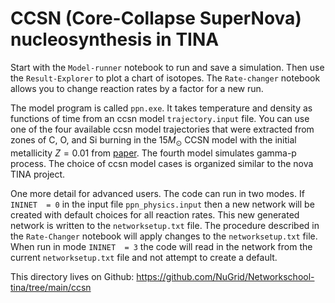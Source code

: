 # CCSN (Core-Collapse SuperNova) nucleosynthesis in TINA

Start with the `Model-runner` notebook to run and save a simulation. Then use the `Result-Explorer` to plot a chart of isotopes. The `Rate-changer` notebook allows you to change reaction rates by a factor for a new run.

The model program is called `ppn.exe`. It takes temperature and density as functions of time from an ccsn model `trajectory.input` file. You can use one of the four available ccsn model trajectories that were extracted from zones of C, O, and Si burning in the $15 M_\odot$ CCSN model with the initial metallicity $Z=0.01$
from [paper](https://ui.adsabs.harvard.edu/abs/2016ApJS..225...24P/abstract). The fourth model simulates
gamma-p process. The choice of ccsn model cases is organized similar to the nova TINA project.

 One more detail for advanced users. The code can run in two modes. If `ININET  = 0` in the input file `ppn_physics.input` then a new network will be created with default choices for all reaction rates. This new generated network is written to the `networksetup.txt` file. The procedure described in the `Rate-Changer` notebook will apply changes to the `networksetup.txt` file. When run in mode `ININET  = 3` the code will read in the network from the current `networksetup.txt` file and not attempt to create a default. 
 
 This directory lives on Github: https://github.com/NuGrid/Networkschool-tina/tree/main/ccsn
